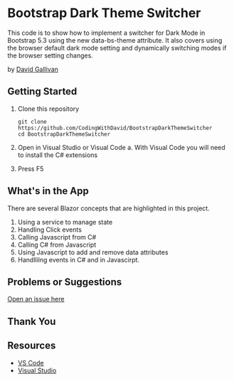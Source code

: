 # Bootstrap Dark Theme Switcher

This code is to show how to implement a switcher for Dark Mode in Bootstrap 5.3 using the new data-bs-theme attribute.  It also covers using the browser default dark mode setting and dynamically switching modes if the browser setting changes.

by [David Gallivan](http://twitter.com/CodingwithDavid)



## Getting Started

1. Clone this repository

   ```Command Line
   git clone https://github.com/CodingWithDavid/BootstrapDarkThemeSwitcher
   cd BootstrapDarkThemeSwitcher
   ```

1.	Open in Visual Studio or Visual Code
a.	With Visual Code you will need to install the C# extensions
2.	Press F5

## What's in the App

There are several Blazor concepts that are highlighted in this project.
1. Using a service to manage state
2. Handling Click events
3. Calling Javascript from C#
4. Calling C# from Javascript
5. Using Javascript to add and remove data attributes
6. Handllilng events in C# and in Javascirpt.



## Problems or Suggestions

[Open an issue here]( https://github.com/CodingWithDavid/BootstrapDarkThemeSwitcher/issues)

## Thank You


## Resources

- [VS Code](https://code.visualstudio.com)
- [Visual Studio]( https://visualstudio.microsoft.com/)




